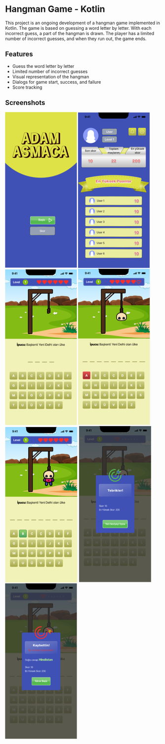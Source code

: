 # Hangman Game - Kotlin

This project is an ongoing development of a hangman game implemented in Kotlin. The game is based on guessing a word letter by letter. With each incorrect guess, a part of the hangman is drawn. The player has a limited number of incorrect guesses, and when they run out, the game ends.

## Features
- Guess the word letter by letter
- Limited number of incorrect guesses
- Visual representation of the hangman
- Dialogs for game start, success, and failure
- Score tracking

## Screenshots
![Start Screen](screenshots/ss1.png)
![Score Screen](screenshots/ss2.png)
![Game Screen](screenshots/ss3.png)
![Game Screen](screenshots/ss4.png)
![Game Screen](screenshots/ss5.png)
![Success Dialog](screenshots/ss6.png)
![Failed Dialog](screenshots/ss7.png)

